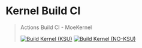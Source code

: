 # Kernel Build CI
> Actions Build CI - MoeKernel
>
> [![Build Kernel (KSU)](https://github.com/whyakari/kernel_build_actions/actions/workflows/ksu.yml/badge.svg?branch=main&event=workflow_dispatch)](https://github.com/whyakari/kernel_build_actions/actions/workflows/ksu.yml) 
> [![Build Kernel (NO-KSU)](https://github.com/whyakari/kernel_build_actions/actions/workflows/build_non_ksu.yml/badge.svg?event=workflow_dispatch)](https://github.com/whyakari/kernel_build_actions/actions/workflows/build_non_ksu.yml)
